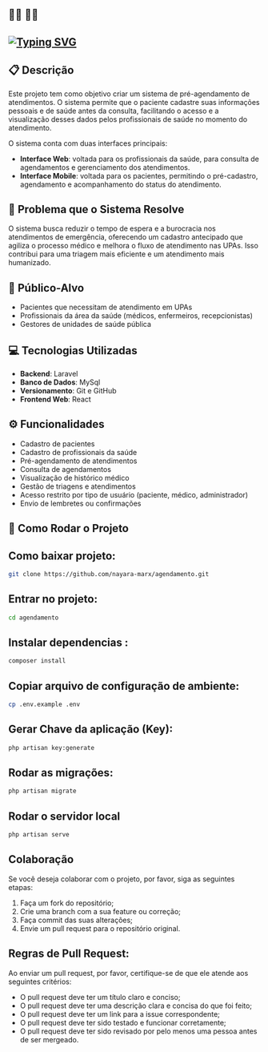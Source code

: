 ## 👨‍⚕️ 👩‍⚕️
## [![Typing SVG](https://readme-typing-svg.herokuapp.com?font=&weight=900&size=23&pause=1000&color=F7F7F7&width=435&lines=Sistema+de+Pr%C3%A9-Agendamento)](https://git.io/typing-svg)

## 📋 Descrição
Este projeto tem como objetivo criar um sistema de pré-agendamento de atendimentos. O sistema permite que o paciente cadastre suas informações pessoais e de saúde antes da consulta, facilitando o acesso e a visualização desses dados pelos profissionais de saúde no momento do atendimento.

O sistema conta com duas interfaces principais:
- **Interface Web**: voltada para os profissionais da saúde, para consulta de agendamentos e gerenciamento dos atendimentos.
- **Interface Mobile**: voltada para os pacientes, permitindo o pré-cadastro, agendamento e acompanhamento do status do atendimento.

## 🧩 Problema que o Sistema Resolve
O sistema busca reduzir o tempo de espera e a burocracia nos atendimentos de emergência, oferecendo um cadastro antecipado que agiliza o processo médico e melhora o fluxo de atendimento nas UPAs. Isso contribui para uma triagem mais eficiente e um atendimento mais humanizado.

## 🎯 Público-Alvo
- Pacientes que necessitam de atendimento em UPAs
- Profissionais da área da saúde (médicos, enfermeiros, recepcionistas)
- Gestores de unidades de saúde pública

## 💻 Tecnologias Utilizadas
- **Backend**: Laravel
- **Banco de Dados**: MySql
- **Versionamento**: Git e GitHub
- **Frontend Web**: React

## ⚙️ Funcionalidades
- Cadastro de pacientes
- Cadastro de profissionais da saúde
- Pré-agendamento de atendimentos
- Consulta de agendamentos
- Visualização de histórico médico
- Gestão de triagens e atendimentos
- Acesso restrito por tipo de usuário (paciente, médico, administrador)
- Envio de lembretes ou confirmações

## 🚀 Como Rodar o Projeto
## Como baixar projeto:
```bash
git clone https://github.com/nayara-marx/agendamento.git
```
## Entrar no projeto:
```bash
cd agendamento
```
## Instalar dependencias :
```bash
composer install
```
## Copiar arquivo de configuração de ambiente:
```bash
cp .env.example .env
```
## Gerar Chave da aplicação (Key):
```bash
php artisan key:generate
```
## Rodar as migrações:
```bash
php artisan migrate
```
## Rodar o servidor local
``` bash
php artisan serve
```

## Colaboração

Se você deseja colaborar com o projeto, por favor, siga as seguintes etapas:

1. Faça um fork do repositório;
2. Crie uma branch com a sua feature ou correção;
3. Faça commit das suas alterações;
4. Envie um pull request para o repositório original.


## Regras de Pull Request:

Ao enviar um pull request, por favor, certifique-se de que ele atende aos seguintes critérios:

* O pull request deve ter um título claro e conciso;
* O pull request deve ter uma descrição clara e concisa do que foi feito;
* O pull request deve ter um link para a issue correspondente;
* O pull request deve ter sido testado e funcionar corretamente;
* O pull request deve ter sido revisado por pelo menos uma pessoa antes de ser mergeado.






